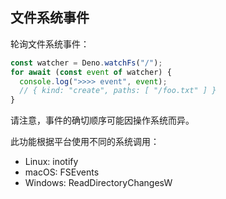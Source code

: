 ## 文件系统事件

轮询文件系统事件：

```ts
const watcher = Deno.watchFs("/");
for await (const event of watcher) {
  console.log(">>>> event", event);
  // { kind: "create", paths: [ "/foo.txt" ] }
}
```

请注意，事件的确切顺序可能因操作系统而异。

此功能根据平台使用不同的系统调用：

- Linux: inotify
- macOS: FSEvents
- Windows: ReadDirectoryChangesW
